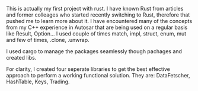 This is actually my first project with rust. I have known Rust from articles and former colleages who started recently switching to Rust, therefore that pushed me to learn more about it. I have encountered many of the concepts from my C++ experience in Autosar that are being used on a regular basis like Result, Option... I used couple of times match, impl, struct, enum, mut and few of times, .clone, .unwrap.

I used cargo to manage the packages seamlessly though pachages and created libs.

For clarity, I created four seperate libraries to get the best effective approach to perform a working functional solution. They are: DataFetscher, HashTable, Keys, Trading.
